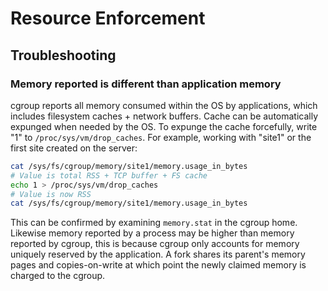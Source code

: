 # Resource Enforcement

## Troubleshooting

### Memory reported is different than application memory

cgroup reports all memory consumed within the OS by applications, which includes filesystem caches + network buffers. Cache can be automatically expunged when needed by the OS. To expunge the cache forcefully, write "1" to `/proc/sys/vm/drop_caches`. For example, working with "site1" or the first site created on the server:

```bash
cat /sys/fs/cgroup/memory/site1/memory.usage_in_bytes
# Value is total RSS + TCP buffer + FS cache
echo 1 > /proc/sys/vm/drop_caches
# Value is now RSS
cat /sys/fs/cgroup/memory/site1/memory.usage_in_bytes
```

This can be confirmed by examining `memory.stat` in the cgroup home. Likewise memory reported by a process may be higher than memory reported by cgroup, this is because cgroup only accounts for memory uniquely reserved by the application. A fork shares its parent's memory pages and copies-on-write at which point the newly claimed memory is charged to the cgroup.

